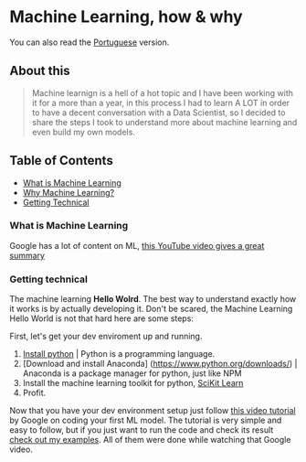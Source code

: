 # Machine Learning, how & why

You can also read the [Portuguese](translation/README.pt-br.md) version.

## About this
> Machine learnign is a hell of a hot topic and I have been working with it for a more than a year, in this process I had to learn A LOT in order to have a decent conversation with a Data Scientist, so I decided to share the steps I took to understand more about machine learning and even build my own models.

## Table of Contents

* [What is Machine Learning](#what-is-machine-learning)
* [Why Machine Learning?](#why-machine-learning)
* [Getting Technical](#getting-technical)

### What is Machine Learning

Google has a lot of content on ML, [this YouTube video gives a great summary](https://youtu.be/HcqpanDadyQ)

### Getting technical

The machine learning **Hello Wolrd**. The best way to understand exactly how it works is by actually developing it. Don't be scared, the Machine Learning Hello World is not that hard here are some steps:

First, let's get your dev enviroment up and running.

1. [Install python](https://www.python.org/downloads/) | Python is a programming language.
2. [Download and install Anaconda] (https://www.python.org/downloads/) | Anaconda is a package manager for python, just like NPM
3. Install the machine learning toolkit for python, [SciKit Learn](http://scikit-learn.org/stable/install.html)
4. Profit.

Now that you have your dev environment setup just follow [this video tutorial](https://www.youtube.com/watch?v=cKxRvEZd3Mw&list=PLT6elRN3Aer7ncFlaCz8Zz-4B5cnsrOMt) by Google on coding your first ML model.
The tutorial is very simple and easy to follow, but if you just want to run the code and check its result [check out my examples](https://github.com/pmarquees/ml-playground). All of them were done while watching that Google video.



